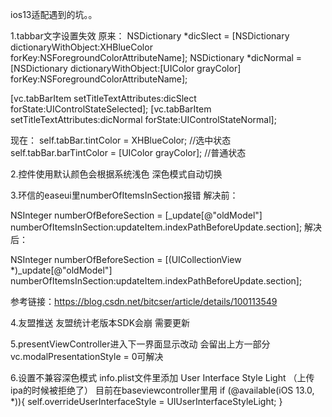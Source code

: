 ios13适配遇到的坑。。

1.tabbar文字设置失效 
原来：
NSDictionary *dicSlect = [NSDictionary dictionaryWithObject:XHBlueColor forKey:NSForegroundColorAttributeName];
NSDictionary *dicNormal = [NSDictionary dictionaryWithObject:[UIColor grayColor] forKey:NSForegroundColorAttributeName];

[vc.tabBarItem setTitleTextAttributes:dicSlect forState:UIControlStateSelected];
[vc.tabBarItem setTitleTextAttributes:dicNormal forState:UIControlStateNormal];

现在：
self.tabBar.tintColor = XHBlueColor;   //选中状态
self.tabBar.barTintColor = [UIColor grayColor];    //普通状态

2.控件使用默认颜色会根据系统浅色 深色模式自动切换 

3.环信的easeui里numberOfItemsInSection报错
解决前：

NSInteger numberOfBeforeSection = [_update[@"oldModel"] numberOfItemsInSection:updateItem.indexPathBeforeUpdate.section];
解决后：

 NSInteger numberOfBeforeSection = [(UICollectionView *)_update[@"oldModel"] numberOfItemsInSection:updateItem.indexPathBeforeUpdate.section];
 
参考链接：https://blog.csdn.net/bitcser/article/details/100113549

4.友盟推送 友盟统计老版本SDK会崩 需要更新

5.presentViewController进入下一界面显示改动 会留出上方一部分
vc.modalPresentationStyle = 0可解决

6.设置不兼容深色模式
info.plist文件里添加   User Interface Style   Light （上传ipa的时候被拒绝了）
目前在baseviewcontroller里用 if (@available(iOS 13.0, *)){ self.overrideUserInterfaceStyle = UIUserInterfaceStyleLight; }
